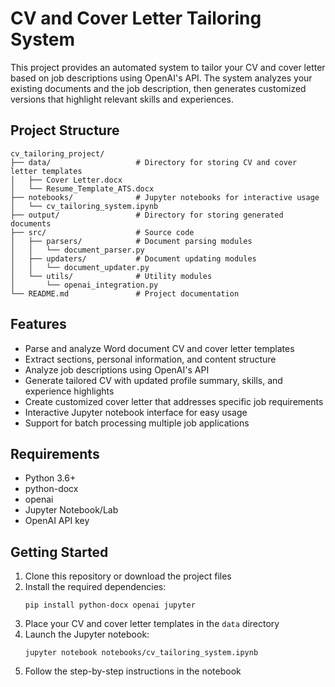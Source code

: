 # CV and Cover Letter Tailoring System

This project provides an automated system to tailor your CV and cover letter based on job descriptions using OpenAI's API. The system analyzes your existing documents and the job description, then generates customized versions that highlight relevant skills and experiences.

## Project Structure

```
cv_tailoring_project/
├── data/                   # Directory for storing CV and cover letter templates
│   ├── Cover Letter.docx
│   └── Resume_Template_ATS.docx
├── notebooks/              # Jupyter notebooks for interactive usage
│   └── cv_tailoring_system.ipynb
├── output/                 # Directory for storing generated documents
├── src/                    # Source code
│   ├── parsers/            # Document parsing modules
│   │   └── document_parser.py
│   ├── updaters/           # Document updating modules
│   │   └── document_updater.py
│   └── utils/              # Utility modules
│       └── openai_integration.py
└── README.md               # Project documentation
```

## Features

- Parse and analyze Word document CV and cover letter templates
- Extract sections, personal information, and content structure
- Analyze job descriptions using OpenAI's API
- Generate tailored CV with updated profile summary, skills, and experience highlights
- Create customized cover letter that addresses specific job requirements
- Interactive Jupyter notebook interface for easy usage
- Support for batch processing multiple job applications

## Requirements

- Python 3.6+
- python-docx
- openai
- Jupyter Notebook/Lab
- OpenAI API key

## Getting Started

1. Clone this repository or download the project files
2. Install the required dependencies:
   ```
   pip install python-docx openai jupyter
   ```
3. Place your CV and cover letter templates in the `data` directory
4. Launch the Jupyter notebook:
   ```
   jupyter notebook notebooks/cv_tailoring_system.ipynb
   ```
5. Follow the step-by-step instructions in the notebook
